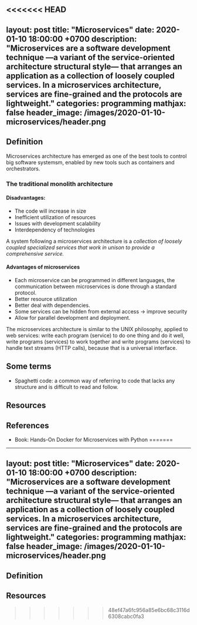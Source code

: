 <<<<<<< HEAD
---
layout: post
title:  "Microservices"
date:   2020-01-10 18:00:00 +0700
description: "Microservices are a software development technique —a variant of the service-oriented architecture structural style— that arranges an application as a collection of loosely coupled services. In a microservices architecture, services are fine-grained and the protocols are lightweight."
categories: programming 
mathjax: false
header_image: /images/2020-01-10-microservices/header.png
---

## Definition
Microservices architecture has emerged as one of the best tools to control big software systemsm, enabled by new tools such as containers and orchestrators.

### The traditional monolith architecture
#### Disadvantages:
- The code will increase in size
- Inefficient utilization of resources
- Issues with development scalability
- Interdependency of technologies

A system following a microservices architecture is a *collection of loosely coupled specialized services that work in unison to provide a comprehensive service.*

#### Advantages of microservices
- Each microservice can be programmed in different languages, the communication between microservices is done through a standard protocol.
- Better resource utilization
- Better deal with dependencies.
- Some services can be hidden from external access -> improve security
- Allow for parallel development and deployment.

The microservices architecture is similar to the UNIX philosophy, applied to web services: write each program (service) to do one thing and do it well, write programs (services) to work together and write programs (services) to handle text streams (HTTP calls), because that is a universal interface.



## Some terms
- Spaghetti code: a common way of referring to code that lacks any structure and is difficult to read and follow.
## Resources

## References
- Book: Hands-On Docker for Microservices with Python
=======
---
layout: post
title:  "Microservices"
date:   2020-01-10 18:00:00 +0700
description: "Microservices are a software development technique —a variant of the service-oriented architecture structural style— that arranges an application as a collection of loosely coupled services. In a microservices architecture, services are fine-grained and the protocols are lightweight."
categories: programming 
mathjax: false
header_image: /images/2020-01-10-microservices/header.png
---

## Definition

## Resources

>>>>>>> 48ef47a6fc956a85e6bc68c3116d6308cabc0fa3
